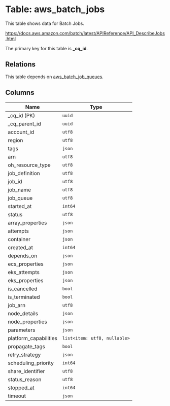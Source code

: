 # Table: aws_batch_jobs

This table shows data for Batch Jobs.

https://docs.aws.amazon.com/batch/latest/APIReference/API_DescribeJobs.html

The primary key for this table is **_cq_id**.

## Relations

This table depends on [aws_batch_job_queues](aws_batch_job_queues.md).

## Columns

| Name          | Type          |
| ------------- | ------------- |
|_cq_id (PK)|`uuid`|
|_cq_parent_id|`uuid`|
|account_id|`utf8`|
|region|`utf8`|
|tags|`json`|
|arn|`utf8`|
|oh_resource_type|`utf8`|
|job_definition|`utf8`|
|job_id|`utf8`|
|job_name|`utf8`|
|job_queue|`utf8`|
|started_at|`int64`|
|status|`utf8`|
|array_properties|`json`|
|attempts|`json`|
|container|`json`|
|created_at|`int64`|
|depends_on|`json`|
|ecs_properties|`json`|
|eks_attempts|`json`|
|eks_properties|`json`|
|is_cancelled|`bool`|
|is_terminated|`bool`|
|job_arn|`utf8`|
|node_details|`json`|
|node_properties|`json`|
|parameters|`json`|
|platform_capabilities|`list<item: utf8, nullable>`|
|propagate_tags|`bool`|
|retry_strategy|`json`|
|scheduling_priority|`int64`|
|share_identifier|`utf8`|
|status_reason|`utf8`|
|stopped_at|`int64`|
|timeout|`json`|